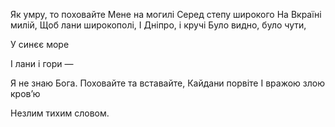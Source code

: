 Як умру, то поховайте
Мене на могилі 
Серед степу широкого
На Вкраїні милій,
Щоб лани широкополі,
І Дніпро, і кручі
Було видно, було чути,


У синєє море

І лани і гори —



Я не знаю Бога.
Поховайте та вставайте,
Кайдани порвіте
І вражою злою кров’ю




Незлим тихим словом.
